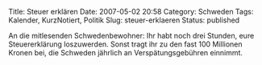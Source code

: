 Title: Steuer erklären
Date: 2007-05-02 20:58
Category: Schweden
Tags: Kalender, KurzNotiert, Politik
Slug: steuer-erklaeren
Status: published

An die mitlesenden Schwedenbewohner: Ihr habt noch drei Stunden, eure
Steuererklärung loszuwerden. Sonst tragt ihr zu den fast 100 Millionen
Kronen bei, die Schweden jährlich an Verspätungsgebühren einnimmt.

